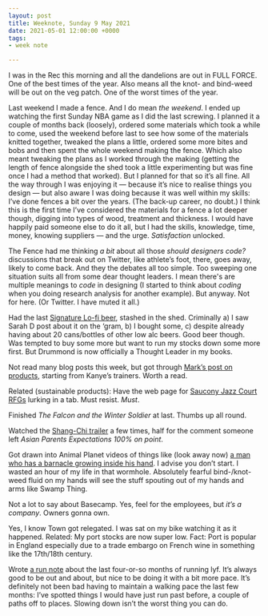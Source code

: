 ```yaml
---
layout: post
title: Weeknote, Sunday 9 May 2021
date: 2021-05-01 12:00:00 +0000
tags:
- week note

---
```

I was in the Rec this morning and all the dandelions are out in FULL FORCE. One of the best times of the year. Also means all the knot- and bind-weed will be out on the veg patch. One of the worst times of the year.

Last weekend I made a fence. And I do mean _the weekend_. I ended up watching the first Sunday NBA game as I did the last screwing. I planned it a couple of months back (loosely), ordered some materials which took a while to come, used the weekend before last to see how some of the materials knitted together, tweaked the plans a little, ordered some more bites and bobs and then spent the whole weekend making the fence. Which also meant tweaking the plans as I worked through the making (getting the length of fence alongside the shed took a little experimenting but was fine once I had a method that worked). But I planned for that so it’s all fine. All the way through I was enjoying it — because it’s nice to realise things you design — but also aware I was doing because it was well within my skills: I’ve done fences a bit over the years. (The back-up career, no doubt.) I think this is the first time I’ve considered the materials for a fence a lot deeper though, digging into types of wood, treatment and thickness. I would have happily paid someone else to do it all, but I had the skills, knowledge, time, money, knowing suppliers — and the urge. _Satisfaction_ unlocked.

The Fence had me thinking _a bit_ about all those _should designers code?_ discussions that break out on Twitter, like athlete’s foot, there, goes away, likely to come back. And they the debates all too simple. Too sweeping one situation suits all from some dear thought leaders. I mean there's are multiple meanings to _code_ in designing (I started to think about _coding_ when you doing research analysis for another example). But anyway. Not for here. (Or Twitter. I have muted it all.)

Had the last [Signature Lo-fi beer](https://www.signaturebrew.co.uk/collections/live/products/lofi), stashed in the shed. Criminally a) I saw Sarah D post about it on the ‘gram, b) I bought some, c) despite already having about 20 cans/bottles of other low alc beers. Good beer though. Was tempted to buy some more but want to run my stocks down some more first. But Drummond is now officially a Thought Leader in my books.

Not read many blog posts this week, but got through [Mark’s post on products](https://mhurrell.co.uk/prospects/starting-to-look-up-again/), starting from Kanye’s trainers. Worth a read.

Related (sustainable products): Have the web page for [Saucony Jazz Court RFGs](https://www.saucony.com/UK/en_GB/jazz-court-rfg/48766U.html?dwvar_48766U_color=S70562-1) lurking in a tab. Must resist. _Must_.

Finished _The Falcon and the Winter Soldier_ at last. Thumbs up all round.

Watched the [Shang-Chi trailer](https://youtu.be/giWIr7U1deA) a few times, half for the comment someone left _Asian Parents Expectations 100% on point_.

Got drawn into Animal Planet videos of things like (look away now) [a man who has a barnacle growing inside his hand](https://youtu.be/tAmSR-SRmMI). I advise you don’t start. I wasted an hour of my life in that wormhole. Absolutely fearful bind-/knot-weed fluid on my hands will see the stuff spouting out of my hands and arms like Swamp Thing.

Not a lot to say about Basecamp. Yes, feel for the employees, but _it’s a company_. Owners gonna own.

Yes, I know Town got relegated. I was sat on my bike watching it as it happened. Related: My port stocks are now super low. Fact: Port is popular in England especially due to a trade embargo on French wine in something like the 17th/18th century.

Wrote [a run note](https://www.ermlikeyeah.com/run-note-for-april-2021/) about the last four-or-so months of running lyf. It’s always good to be out and about, but nice to be doing it with a bit more pace. It’s definitely not been bad having to maintain a walking pace the last few months: I’ve spotted things I would have just run past before, a couple of paths off to places. Slowing down isn’t the worst thing you can do.
